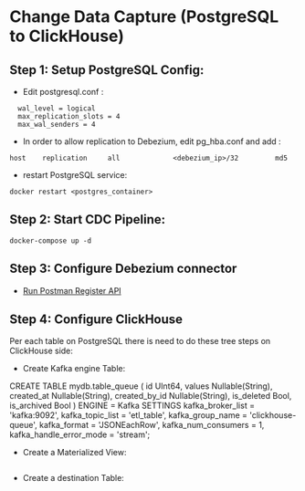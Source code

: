 # Change Data Capture (PostgreSQL to ClickHouse)

## Step 1: Setup PostgreSQL Config: 
- Edit postgresql.conf :
```
  wal_level = logical
  max_replication_slots = 4
  max_wal_senders = 4
```

- In order to allow replication to Debezium, edit pg_hba.conf and add :
```
host    replication     all             <debezium_ip>/32         md5
```
- restart PostgreSQL service:
```
docker restart <postgres_container>
```

## Step 2: Start CDC Pipeline:
```
docker-compose up -d
```

## Step 3: Configure Debezium connector
- [Run Postman Register API](Debezium.postman_collection.json) 

## Step 4: Configure ClickHouse
Per each table on PostgreSQL there is need to do these tree steps on ClickHouse side:
- Create Kafka engine Table:
  
CREATE TABLE mydb.table_queue
(
    id UInt64,
    values Nullable(String),
    created_at Nullable(String),
    created_by_id Nullable(String),
    is_deleted Bool,
    is_archived Bool
)
ENGINE = Kafka
SETTINGS kafka_broker_list = 'kafka:9092',
 kafka_topic_list = 'etl_table',
 kafka_group_name = 'clickhouse-queue',
 kafka_format = 'JSONEachRow',
 kafka_num_consumers = 1,
 kafka_handle_error_mode = 'stream';
  

- Create a Materialized View:
  ```

  ```

- Create a destination Table:
  ```
  
  ```
